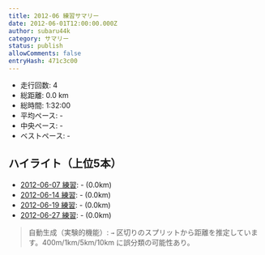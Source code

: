 ```yaml
---
title: 2012-06 練習サマリー
date: 2012-06-01T12:00:00.000Z
author: subaru44k
category: サマリー
status: publish
allowComments: false
entryHash: 471c3c00
---
```

- 走行回数: 4
- 総距離: 0.0 km
- 総時間: 1:32:00
- 平均ペース: -
- 中央ペース: -
- ベストペース: -

## ハイライト（上位5本）
- [2012-06-07 練習](/2012-06-07-c427635df7883b957f47a1642cc20f40/): - (0.0km)
- [2012-06-14 練習](/2012-06-14-4f52f22561ee879f936bcb50f0af1ac2/): - (0.0km)
- [2012-06-19 練習](/2012-06-19-125dd9f5da028e83eb3110db49542682/): - (0.0km)
- [2012-06-27 練習](/2012-06-27-1debef6806a8b201189c8d4af2d6c2df/): - (0.0km)

> 自動生成（実験的機能）: `→` 区切りのスプリットから距離を推定しています。400m/1km/5km/10km に誤分類の可能性あり。
